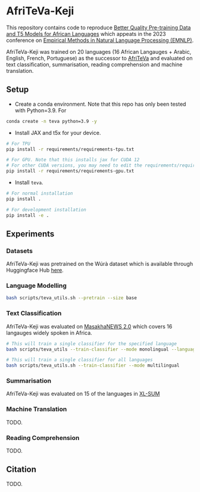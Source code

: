 # AfriTeVa-Keji

This repository contains code to reproduce [Better Quality Pre-training Data and T5 Models for African Languages]() which appeats in the 2023 conference on [Empirical Methods in Natural Language Processing (EMNLP)](https://2023.emnlp.org/).

AfriTeVa-Keji was trained on 20 languages (16 African Langauges + Arabic, English, French, Portuguese) as the successor to [AfriTeVa](https://github.com/castorini/afriteva) and evaluated on text classification, summarisation, reading comprehension and machine translation.

## Setup

* Create a conda environment. Note that this repo has only been tested with Python=3.9. For 

```bash
conda create -n teva python=3.9 -y
```

* Install JAX and t5x for your device.

```bash
# For TPU
pip install -r requirements/requirements-tpu.txt
```

```bash
# For GPU. Note that this installs jax for CUDA 12
# For other CUDA versions, you may need to edit the requirements/requirements-gpu.txt
pip install -r requirements/requirements-gpu.txt
```

* Install `teva`. 

```bash
# For normal installation
pip install .
```

```bash
# For development installation
pip install -e .
```

## Experiments

### Datasets

AfriTeVa-Keji was pretrained on the Wúrà dataset which is available through Huggingface Hub [here]().

### Language Modelling

```bash
bash scripts/teva_utils.sh --pretrain --size base
```

### Text Classification

AfriTeVa-Keji was evaluated on [MasakhaNEWS 2.0](https://github.com/masakhane-io/masakhane-news) which covers 16 langauges widely spoken in Africa.

```bash
# This will train a single classifier for the specified language
bash scripts/teva_utils --train-classifier --mode monolingual --language amh
```

```bash
# This will train a single classifier for all languages
bash scripts/teva_utils.sh --train-classifier --mode multilingual
```

### Summarisation

AfriTeVa-Keji was evaluated on 15 of the languages in [XL-SUM](https://github.com/csebuetnlp/xl-sum) 

### Machine Translation

TODO.

### Reading Comprehension

TODO.

## Citation

TODO.
